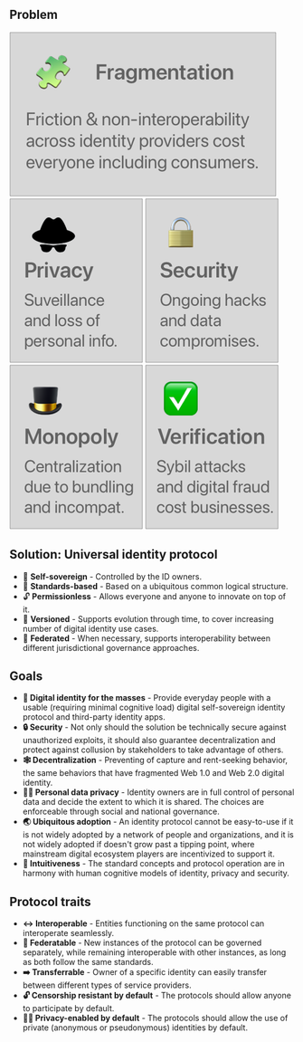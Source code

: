 <!-- 
[![Large Tile][large-tile]][large-tile-click][![LargeTile][large-tile]][large-tile-click][![LargeTile][large-tile]][large-tile-click]

[large-tile]: assets/images/large-tile.png
[large-tile-click]: http://example.com

[![Small Tile][small-tile]][small-tile-click][![Small Tile][small-tile]][small-tile-click][![Small Tile][small-tile]][small-tile-click]

[small-tile]: assets/images/small-tile.png
[small-tile-click]: http://example.com

[![Medium WideTile][medium-wide-tile]][medium-wide-tile-click][![Medium WideTile][medium-wide-tile]][medium-wide-tile-click][![Medium WideTile][medium-wide-tile]][medium-wide-tile-click]

[medium-wide-tile]: assets/images/medium-wide-tile.png
[medium-wide-tile-click]: http://example.com


[![Medium Tall Tile][medium-tall-tile]][medium-tall-tile-click][![Medium Tall Tile][medium-tall-tile]][medium-tall-tile-click][![Medium Tall Tile][medium-tall-tile]][medium-tall-tile-click]

[medium-tall-tile]: assets/images/medium-tall-tile.png
[medium-tall-tile-click]: http://example.com -->

## **Problem**

[![Problem - Fragmentation][problem-fragment-tile]][problem-fragment-tile-click]
[![Problem - Privacy][problem-privacy-tile]][problem-privacy-tile-click]
[![Problem - Security][problem-security-tile]][problem-security-tile-click]
[![Problem - Monopoly][problem-monopoly-tile]][problem-monopoly-tile-click]
[![Problem - Verification][problem-verification-tile]][problem-verification-tile-click]

[problem-fragment-tile]: assets/images/problem-fragment-tile.png
[problem-fragment-tile-click]: http://example.com
[problem-privacy-tile]: assets/images/problem-privacy-tile.png
[problem-privacy-tile-click]: http://example.com
[problem-security-tile]: assets/images/problem-security-tile.png
[problem-security-tile-click]: http://example.com
[problem-monopoly-tile]: assets/images/problem-monopoly-tile.png
[problem-monopoly-tile-click]: http://example.com
[problem-verification-tile]: assets/images/problem-verification-tile.png
[problem-verification-tile-click]: http://example.com

## Solution: **Universal identity protocol**

- 🤳 **Self-sovereign** - Controlled by the ID owners.
- 📜 **Standards-based** - Based on a ubiquitous  common logical structure.
- 🔓 **Permissionless** - Allows everyone and anyone to innovate on top of it.
- 🔢 **Versioned** - Supports evolution through time, to cover increasing number of digital identity use cases.
- 🔗 **Federated** - When necessary, supports interoperability between different jurisdictional governance approaches.

## Goals

- **👥 Digital identity for the masses** - Provide everyday people with a usable (requiring minimal cognitive load) digital self-sovereign identity protocol and third-party identity apps.
- **🔒 Security** - Not only should the solution be technically secure against unauthorized exploits, it should also guarantee decentralization and protect against collusion by stakeholders to take advantage of others.
- **🕸 Decentralization** - Preventing of capture and rent-seeking behavior, the same behaviors that have fragmented Web 1.0 and Web 2.0 digital identity.
- **🦸‍♀️ Personal data privacy** - Identity owners are in full control of personal data and decide the extent to which it is shared. The choices are enforceable through social and national governance.
- **🌏 Ubiquitous adoption** - An identity protocol cannot be easy-to-use if it is not widely adopted by a network of people and organizations, and it is not widely adopted if doesn't grow past a tipping point, where mainstream digital ecosystem players are incentivized to support it.
- **🧠 Intuitiveness** - The standard concepts and protocol operation are in harmony with human cognitive models of identity, privacy and security.

## Protocol traits

- **↔️ Interoperable** - Entities functioning on the same protocol can interoperate seamlessly.
- **🔗 Federatable** - New instances of the protocol can be governed separately, while remaining interoperable with other instances, as long as both follow the same standards.
- **➡️ Transferrable** - Owner of a specific identity can easily transfer between different types of service providers.
- **🔓 Censorship resistant by default** - The protocols should allow anyone to participate by default.
- **🦸‍♂️ Privacy-enabled by default** - The protocols should allow the use of private (anonymous or pseudonymous) identities by default.
